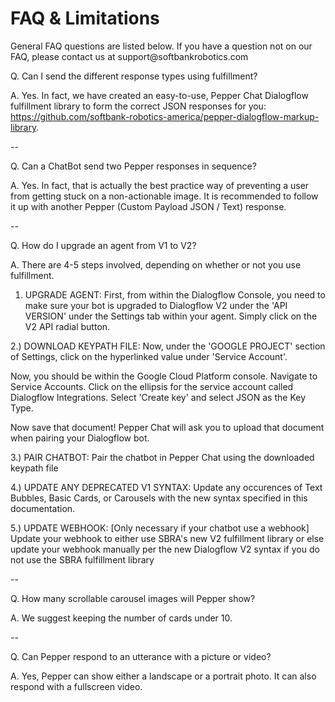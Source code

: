 # FAQ & Limitations


<aside class="notice">General FAQ questions are listed below. If you have a question not on our FAQ, please contact us at support@softbankrobotics.com</aside>


Q. Can I send the different response types using fulfillment?

A. Yes. In fact, we have created an easy-to-use, Pepper Chat Dialogflow fulfillment library to form the correct JSON responses for you: <a href="https://github.com/softbank-robotics-america/pepper-dialogflow-markup-library">https://github.com/softbank-robotics-america/pepper-dialogflow-markup-library</a>.

--

Q. Can a ChatBot send two Pepper responses  in sequence?

A. Yes. In fact, that is actually the best practice way of preventing a user from getting stuck on a non-actionable
   image. It is recommended to follow it up with another Pepper (Custom Payload JSON / Text) response.

--

Q. How do I upgrade an agent from V1 to V2?

A. There are 4-5 steps involved, depending on whether or not you use fulfillment.

1) UPGRADE AGENT: First, from within the Dialogflow Console, you need to make sure your 
bot is upgraded to Dialogflow V2 under the 'API VERSION' under the 
Settings tab within your agent. Simply click on the V2 API radial 
button.

2.) DOWNLOAD KEYPATH FILE: Now, under the 'GOOGLE PROJECT' section of Settings, click on 
the hyperlinked value under 'Service Account'.

Now, you should be within the Google Cloud Platform console. 
Navigate to Service Accounts. Click on the ellipsis for the service 
account called Dialogflow Integrations. Select 'Create key' and select
JSON as the Key Type.

Now save that document! Pepper Chat will ask you to upload that document 
when pairing your Dialogflow bot.

3.) PAIR CHATBOT: Pair the chatbot in Pepper Chat using the downloaded keypath file

4.) UPDATE ANY DEPRECATED V1 SYNTAX: Update any occurences of Text Bubbles, Basic Cards, or Carousels 
with the new syntax specified in this documentation.

5.) UPDATE WEBHOOK: [Only necessary if your chatbot use a webhook] Update your webhook to either use
 SBRA's new V2 fulfillment library or else update your webhook manually per
  the new Dialogflow V2 syntax if you do not use the SBRA fulfillment
   library

--


Q. How many scrollable carousel images will Pepper show?

A. We suggest keeping the number of cards under 10.

--


Q. Can Pepper respond to an utterance with a picture or video?

A. Yes, Pepper can show either a landscape or a portrait photo. It
   can also respond with a fullscreen video.


